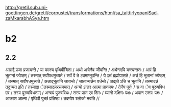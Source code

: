 
http://gretil.sub.uni-goettingen.de/gretil/corpustei/transformations/html/sa_taittirIyopaniSad-zaMkarabhASya.htm

# b2
## 2.2
अन्नाद्वै  प्रजा  प्रजायन्ते  /  या  काश्च  पृथिवींश्रिता  /  अथो  अन्नेनैव  जीवन्ति  /  अथैनदपि  यन्त्यन्ततः  /  अन्नं  हि  भूतानां  ज्येष्ठम्  /  तस्मात्  सर्वौषधमुच्यते  /  सर्वं  वै  ते ऽन्नमाप्नुवन्ति  /  ये ऽन्नं  ब्रह्मोपासते  /  अन्नं  हि  भूतानां  ज्येष्ठम्  /  तस्मात्  सर्वौषधमुच्यते  /  अन्नाद्भूतानि  जायन्ते  /  जातान्यन्नेन  वर्धन्ते  /  अद्यते ऽत्ति  च  भूतानि  /  तस्मादन्नं  तदुच्यत इति  /  तस्माद्वा ेतस्मादन्नरसमयात्  /  अन्यो ऽन्तर आत्मा  प्राणमयः  /  तेनैष  पूर्णः  /  स  वा ेष  पुरुषविध एव  /  तस्य  पुरुषविधताम्  /  अन्वयं  पुरुषविधः  /  तस्य  प्राण एव  शिरः  /  व्यानो  दक्षिणः  पक्षः  /  अपान उत्तरः  पक्षः  / आकाश आत्मा  /  पृथिवी  पुच्छं  प्रतिष्ठा  /  तदप्येष  श्लोको  भवति  //

